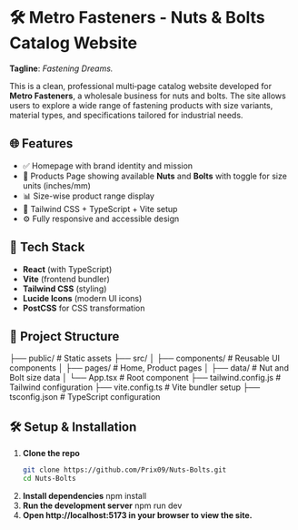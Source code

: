 # 🛠️ Metro Fasteners - Nuts & Bolts Catalog Website

**Tagline**: *Fastening Dreams.*

This is a clean, professional multi‑page catalog website developed for **Metro Fasteners**, a wholesale business for nuts and bolts. The site allows users to explore a wide range of fastening products with size variants, material types, and specifications tailored for industrial needs.

## 🌐 Features

- ✅ Homepage with brand identity and mission
- 🧩 Products Page showing available **Nuts** and **Bolts** with toggle for size units (inches/mm)
- 📊 Size-wise product range display
- 🧰 Tailwind CSS + TypeScript + Vite setup
- ⚙️ Fully responsive and accessible design

## 🚀 Tech Stack

- **React** (with TypeScript)
- **Vite** (frontend bundler)
- **Tailwind CSS** (styling)
- **Lucide Icons** (modern UI icons)
- **PostCSS** for CSS transformation


## 📁 Project Structure
├── public/ # Static assets
├── src/
│ ├── components/ # Reusable UI components
│ ├── pages/ # Home, Product pages
│ ├── data/ # Nut and Bolt size data
│ └── App.tsx # Root component
├── tailwind.config.js # Tailwind configuration
├── vite.config.ts # Vite bundler setup
├── tsconfig.json # TypeScript configuration


## 🛠️ Setup & Installation

1. **Clone the repo**
   ```bash
   git clone https://github.com/Prix09/Nuts-Bolts.git
   cd Nuts-Bolts
2. **Install dependencies**
    npm install
3. **Run the development server**
    npm run dev
4. **Open http://localhost:5173 in your browser to view the site.**
